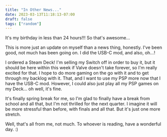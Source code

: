 ```yaml
---
title: "In Other News..."
date: 2023-03-13T11:18:13-07:00
draft: false
tags: ["random"]
---
```


It's my birthday in less than 24 hours!!! So that's awesome...      

This is more just an update on myself than a news thing, honestly. I've been good, not much has been going on. I did the USB-C mod, and also, oh...!        

I ordered a Steam Deck! I'm selling my Switch off in order to buy it, but it should be here within this week if Valve doesn't take forever, so I'm really excited for that. I hope to do more gaming on the go with it and to get through my backlog with it. That, and I want to use my PSP more now that I have the USB-C mod. However, I could also just play all my PSP games on my Deck... oh well, it's fine.     

It's finally spring break for me, so I'm glad to finally have a break from school and all that, but I'm not thrilled for the next quarter. I imagine it will be more stressful than before, with finals and all that. But it's just one more stretch.       

Well, that's all from me, not much. To whoever is reading, have a wonderful day. :)
